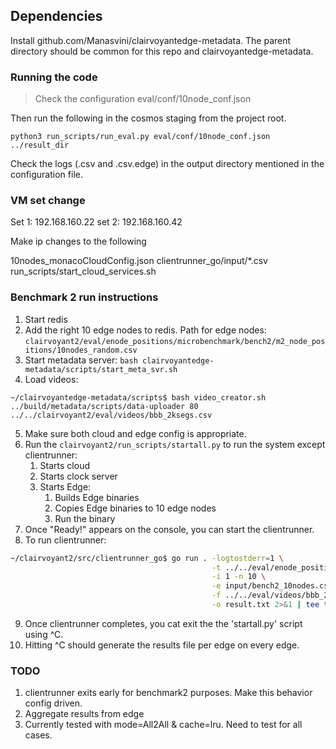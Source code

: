 ## Dependencies  
Install github.com/Manasvini/clairvoyantedge-metadata. The parent directory should be common for this repo and clairvoyantedge-metadata.  
### Running the code

> Check the configuration eval/conf/10node_conf.json
 
Then run the following in the cosmos staging from the project root.

```shell
python3 run_scripts/run_eval.py eval/conf/10node_conf.json ../result_dir
```

Check the logs (.csv and .csv.edge) in the output directory mentioned in the configuration file.

### VM set change

Set 1: 192.168.160.22
set 2: 192.168.160.42

Make ip changes to the following

10nodes_monacoCloudConfig.json
clientrunner_go/input/*.csv
run_scripts/start_cloud_services.sh

### Benchmark 2 run instructions

1. Start redis
2. Add the right 10 edge nodes to redis. Path for edge nodes: `clairvoyant2/eval/enode_positions/microbenchmark/bench2/m2_node_positions/10nodes_random.csv`
3. Start metadata server: `bash clairvoyantedge-metadata/scripts/start_meta_svr.sh`
4. Load videos: 
```
~/clairvoyantedge-metadata/scripts$ bash video_creator.sh ../build/metadata/scripts/data-uploader 80 ../../clairvoyant2/eval/videos/bbb_2ksegs.csv 
```
5. Make sure both cloud and edge config is appropriate.
6. Run the `clairvoyant2/run_scripts/startall.py` to run the system except clientrunner:
    1. Starts cloud
    2. Starts clock server 
    3. Starts Edge:
        1. Builds Edge binaries
        2. Copies Edge binaries to 10 edge nodes
        3. Run the binary
7. Once "Ready!" appears on the console, you can start the clientrunner.
8. To run clientrunner:
```bash
~/clairvoyant2/src/clientrunner_go$ go run . -logtostderr=1 \
                                             -t ../../eval/enode_positions/microbenchmark/bench2/30users_new/ \
                                             -i 1 -n 10 \
                                             -e input/bench2_10nodes.csv \
                                             -f ../../eval/videos/bbb_2ksegs.csv \
                                             -o result.txt 2>&1 | tee test.out
```
9. Once clientrunner completes, you cat exit the the 'startall.py' script using ^C.
10. Hitting ^C should generate the results file per edge on every edge.

### TODO
1. clientrunner exits early for benchmark2 purposes. Make this behavior config driven.
2. Aggregate results from edge
3. Currently tested with mode=All2All & cache=lru. Need to test for all cases.

